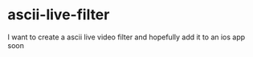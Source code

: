 # ascii-live-filter
I want to create a ascii live video filter and hopefully add it to an ios app soon
